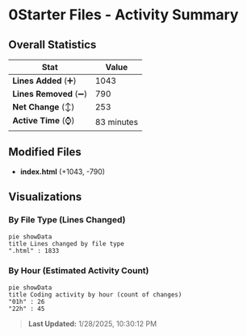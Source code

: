 # 0Starter Files - Activity Summary 

## Overall Statistics

| Stat                   | Value                                                             |
| ---------------------- | ----------------------------------------------------------------- |
| **Lines Added** (➕)   | 1043                                          |
| **Lines Removed** (➖) | 790                                        |
| **Net Change** (↕)    | 253                |
| **Active Time** (⌚)   | 83 minutes |


## Modified Files
- **index.html** (+1043, -790)

## Visualizations

### By File Type (Lines Changed)

```mermaid
pie showData
title Lines changed by file type
".html" : 1833
```

### By Hour (Estimated Activity Count)

```mermaid
pie showData
title Coding activity by hour (count of changes)
"01h" : 26
"22h" : 45
```


> **Last Updated:** 1/28/2025, 10:30:12 PM